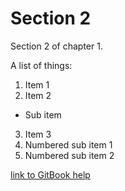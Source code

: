 # Section 2

Section 2 of chapter 1.

A list of things:

1. Item 1
2. Item 2
  * Sub item
3. Item 3
  1. Numbered sub item 1
  2. Numbered sub item 2
  
  
[link to GitBook help](http://help.gitbook.com/format/index.html)